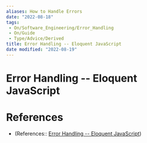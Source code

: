 ```yaml
---
aliases: How to Handle Errors
date: "2022-08-18"
tags:
 - On/Software_Engineering/Error_Handling
 - On/Guide
 - Type/Advice/Derived
title: Error Handling -- Eloquent JavaScript
date modified: "2022-08-19"
---
```


# Error Handling -- Eloquent JavaScript

# References
- (References:: [Error Handling -- Eloquent JavaScript](https://eloquentjavascript.net/1st_edition/chapter5.html))
